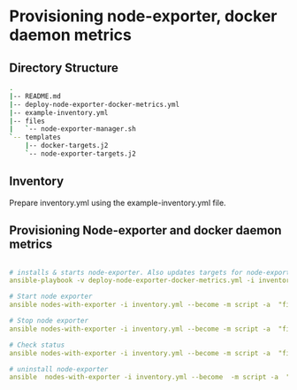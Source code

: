 # Provisioning node-exporter, docker daemon metrics

## Directory Structure
```sh
.
|-- README.md
|-- deploy-node-exporter-docker-metrics.yml
|-- example-inventory.yml
|-- files
|   `-- node-exporter-manager.sh
`-- templates
    |-- docker-targets.j2
    `-- node-exporter-targets.j2
```
## Inventory
Prepare inventory.yml using the example-inventory.yml file.
## Provisioning Node-exporter and docker daemon metrics

```yml

# installs & starts node-exporter. Also updates targets for node-exporter and docker daemon metrics in the prometheus-node.
ansible-playbook -v deploy-node-exporter-docker-metrics.yml -i inventory.yml

# Start node exporter
ansible nodes-with-exporter -i inventory.yml --become -m script -a  "files/node-exporter-manager.sh -a start" 

# Stop node exporter
ansible nodes-with-exporter -i inventory.yml --become -m script -a  "files/node-exporter-manager.sh -a stop"

# Check status
ansible nodes-with-exporter -i inventory.yml --become -m script -a  "files/node-exporter-manager.sh -a status"

# uninstall node-exporter 
ansible  nodes-with-exporter -i inventory.yml --become  -m script -a  "files/node-exporter-manager.sh -a uninstall"

```

